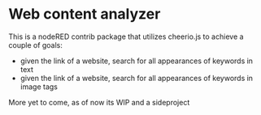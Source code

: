 # Web content analyzer

This is a nodeRED contrib package that utilizes cheerio.js to achieve a couple of goals:
- given the link of a website, search for all appearances of keywords in text
- given the link of a website, search for all appearances of keywords in image tags

More yet to come, as of now its WIP and a sideproject